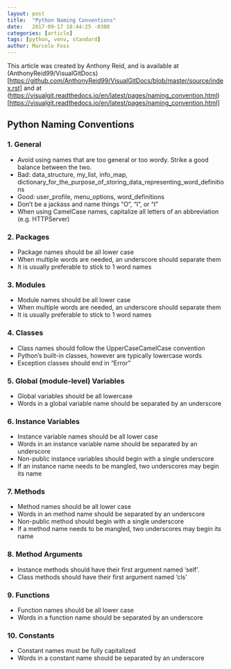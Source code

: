```yaml
---
layout: post
title:  "Python Naming Conventions"
date:   2017-09-17 18:44:25 -0300
categories: [article]
tags: [python, venv, standard]
author: Marcelo Foss
---
```

This article was created by Anthony Reid, and is available at (AnthonyReid99/VisualGitDocs)[https://github.com/AnthonyReid99/VisualGitDocs/blob/master/source/index.rst] and at (https://visualgit.readthedocs.io/en/latest/pages/naming_convention.html)[https://visualgit.readthedocs.io/en/latest/pages/naming_convention.html]

## Python Naming Conventions

### 1. General
- Avoid using names that are too general or too wordy. Strike a good balance between the two.
- Bad: data_structure, my_list, info_map, dictionary_for_the_purpose_of_storing_data_representing_word_definitions   
- Good: user_profile, menu_options, word_definitions   
- Don’t be a jackass and name things “O”, “l”, or “I”   
- When using CamelCase names, capitalize all letters of an abbreviation (e.g. HTTPServer)   

### 2. Packages
- Package names should be all lower case    
- When multiple words are needed, an underscore should separate them   
- It is usually preferable to stick to 1 word names   

### 3. Modules  
- Module names should be all lower case   
- When multiple words are needed, an underscore should separate them   
- It is usually preferable to stick to 1 word names   

### 4. Classes
- Class names should follow the UpperCaseCamelCase convention  
- Python’s built-in classes, however are typically lowercase words  
- Exception classes should end in “Error”  

### 5. Global (module-level) Variables
- Global variables should be all lowercase  
- Words in a global variable name should be separated by an underscore  

### 6. Instance Variables
- Instance variable names should be all lower case  
- Words in an instance variable name should be separated by an underscore  
- Non-public instance variables should begin with a single underscore  
- If an instance name needs to be mangled, two underscores may begin its name  

### 7. Methods
- Method names should be all lower case  
- Words in an method name should be separated by an underscore  
- Non-public method should begin with a single underscore  
- If a method name needs to be mangled, two underscores may begin its name  

### 8. Method Arguments
- Instance methods should have their first argument named ‘self’.  
- Class methods should have their first argument named ‘cls’  

### 9. Functions
- Function names should be all lower case  
- Words in a function name should be separated by an underscore  

### 10. Constants
- Constant names must be fully capitalized  
- Words in a constant name should be separated by an underscore  
